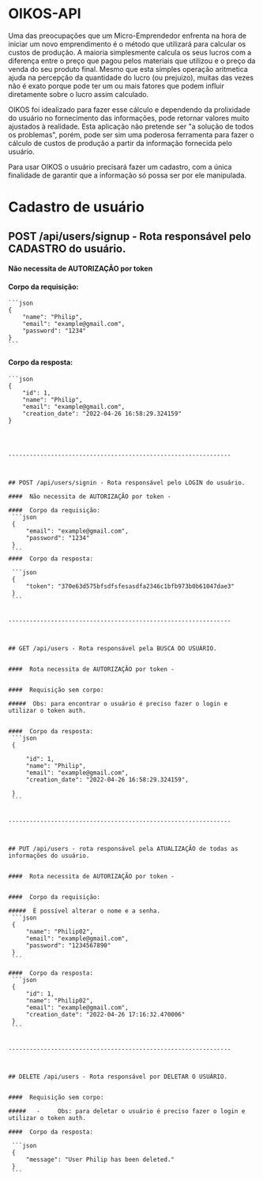 # OIKOS-API

Uma das preocupações que um Micro-Emprendedor enfrenta na hora de iniciar um novo emprendimento é o método que utilizará para calcular os custos de produção. A maioria simplesmente calcula os seus lucros com a diferença entre o preço que pagou pelos materiais que utilizou e o preço da venda do seu produto final. Mesmo que esta simples operação aritmetica ajuda na percepção da quantidade do lucro (ou prejuizo), muitas das vezes não é exato porque pode ter um ou mais fatores que podem influir diretamente sobre o lucro assim calculado.

OIKOS foi idealizado para fazer esse cálculo e dependendo da prolixidade do usuário no fornecimento das informações, pode retornar valores muito ajustados à realidade. Esta aplicação não pretende ser "a solução de todos os problemas", porém, pode ser sim uma poderosa ferramenta para fazer o cálculo de custos de produção a partir da informação fornecida pelo usuário.

Para usar OIKOS o usuário precisará fazer um cadastro, com a única finalidade de garantir que a informação só possa ser por ele manipulada.

# Cadastro de usuário



## POST /api/users/signup - Rota responsável pelo CADASTRO do usuário.

####  Não necessita de AUTORIZAÇÃO por token 

####  Corpo da requisição:
    ```json
    {
        "name": "Philip",
        "email": "example@gmail.com",
        "password": "1234"
    }
    ```
####  Corpo da resposta:

    ```json
    { 
        "id": 1,
        "name": "Philip",
        "email": "example@gmail.com",
        "creation_date": "2022-04-26 16:58:29.324159"
    }
   ```



---------------------------------------------------------------



## POST /api/users/signin - Rota responsável pelo LOGIN do usuário.

####  Não necessita de AUTORIZAÇÃO por token -

####  Corpo da requisição:
    ```json
    {
        "email": "example@gmail.com",
        "password": "1234"
    }
    ```
####  Corpo da resposta:

    ```json
    {
        "token": "370e63d575bfsdfsfesasdfa2346c1bfb973b0b61047dae3"
    }
    ```


---------------------------------------------------------------



## GET /api/users - Rota responsável pela BUSCA DO USUÁRIO.


####  Rota necessita de AUTORIZAÇÃO por token -
 

####  Requisição sem corpo:

#####  Obs: para encontrar o usuário é preciso fazer o login e utilizar o token auth.


####  Corpo da resposta:
    ```json
    {

        "id": 1,
        "name": "Philip",
        "email": "example@gmail.com",
        "creation_date": "2022-04-26 16:58:29.324159",

    }
    ```


---------------------------------------------------------------



## PUT /api/users - rota responsável pela ATUALIZAÇÃO de todas as informações do usuário.


####  Rota necessita de AUTORIZAÇÃO por token -
 

####  Corpo da requisição:

#####  É possível alterar o nome e a senha.
    ```json
    {
        "name": "Philip02",
        "email": "example@gmail.com",
        "password": "1234567890"
    }
    ```

####  Corpo da resposta:
    ```json 
    {
    	"id": 1,
    	"name": "Philip02",
    	"email": "example@gmail.com",
    	"creation_date": "2022-04-26 17:16:32.470006"
    }
    ```


---------------------------------------------------------------



## DELETE /api/users - Rota responsável por DELETAR O USUÁRIO.


####  Requisição sem corpo:

#####   -     Obs: para deletar o usuário é preciso fazer o login e utilizar o token auth.

####  Corpo da resposta:

    ```json
    {
        "message": "User Philip has been deleted."
    }
    ```    
